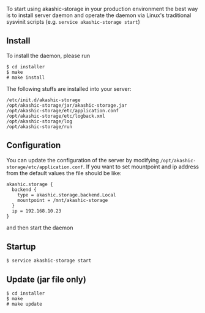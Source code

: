 To start using akashic-storage in your production environment the best way is to install server daemon and operate the daemon via Linux's traditional sysvinit scripts (e.g. `service akashic-storage start`)

## Install
To install the daemon, please run

```
$ cd installer
$ make
# make install
```

The following stuffs are installed into your server:

```
/etc/init.d/akashic-storage
/opt/akashic-storage/jar/akashic-storage.jar
/opt/akashic-storage/etc/application.conf
/opt/akashic-storage/etc/logback.xml
/opt/akashic-storage/log
/opt/akashic-storage/run
```

## Configuration

You can update the configuration of the server by modifying `/opt/akashic-storage/etc/application.conf`. If you want to set mountpoint and ip address from the default values the file should be like:


```
akashic.storage {
  backend {
    type = akashic.storage.backend.Local
    mountpoint = /mnt/akashic-storage
  }
  ip = 192.168.10.23
}
```

and then start the daemon

## Startup

```
$ service akashic-storage start
```

## Update (jar file only)

```
$ cd installer
$ make
# make update
```
